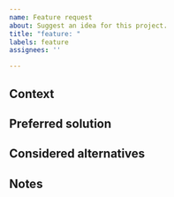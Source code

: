 ```yaml
---
name: Feature request
about: Suggest an idea for this project.
title: "feature: "
labels: feature
assignees: ''

---
```


## Context
<!-- A clear and concise description of what the problem is. Ex. I'm always frustrated when [...]. -->

## Preferred solution
<!-- A clear and concise description of what you want to happen. -->

## Considered alternatives
<!-- A clear and concise description of any alternative solutions or features you've considered. -->

## Notes
<!-- Add any other context or screenshots about the feature request here. -->
